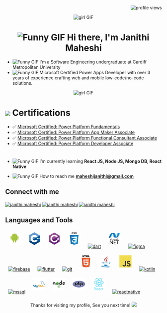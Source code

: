 <p align="right">
  <img src="https://komarev.com/ghpvc/?username=janithagamage&color=blue" alt="profile views" />
</p>

<p align="center">
  <img src="https://media2.giphy.com/media/v1.Y2lkPTc5MGI3NjExeXp2dXk1c2RjYnBreTduamh5dHAzMHJrODdmNHp4YTFrODlhZHl4ZiZlcD12MV9pbnRlcm5hbF9naWZfYnlfaWQmY3Q9cw/TD1hBarZhAwZhcGHEQ/giphy.gif" width="300" alt="girl GIF" />
</p>

<h1 align="center"> <img src="https://media0.giphy.com/media/v1.Y2lkPTc5MGI3NjExbDVhNmNsNTNqbTBrcnVsZzY2bWVjYWtkMTV4YmRnN21hMXRtZGV4OCZlcD12MV9pbnRlcm5hbF9naWZfYnlfaWQmY3Q9cw/l0HlGeTBdTqMll15u/giphy.gif" width="50" alt="Funny GIF" /> Hi there, I'm Janithi Maheshi </h1>


 - <img src="https://media1.giphy.com/media/v1.Y2lkPTc5MGI3NjExeW1xajVzenUyOXV6eW83cXQ3dmw2eDU1N3F2dDJlbzAxY3d6bGQ4eiZlcD12MV9pbnRlcm5hbF9naWZfYnlfaWQmY3Q9cw/h4x6RMBru1Mx7zLWko/giphy.gif" width="30" alt="Funny GIF" /> I'm a Software Engineering undergraduate at Cardiff Metropolitan University 
- <img src="https://blackbirdcorporate.co.uk/wp-content/uploads/2021/11/Power-Apps-Power-Automate.gif" width="20" alt="Funny GIF" />  Microsoft Certified Power Apps Developer with over 3 years of experience crafting web and mobile low-code/no-code solutions.


<p align="center">
  <img src="https://media1.giphy.com/media/v1.Y2lkPTc5MGI3NjExeHN0a2g1d2E5NGF2anI0c3NpM3E2cWN0d2xpNjR1N293NjAxaDFidyZlcD12MV9pbnRlcm5hbF9naWZfYnlfaWQmY3Q9cw/9qd5ApuJmQV6MjORYW/giphy.gif" width="100" alt="girl GIF" />
</p>

<h1><img src="https://loodibee.com/wp-content/uploads/Microsoft-Symbol-300x300.png" width="30" /> Certifications </h1>

- ✅ [Microsoft Certified: Power Platform Fundamentals](https://learn.microsoft.com/api/credentials/share/en-us/MaheshiGamage-7043/96AC10DE58E09370?sharingId=241FDC44F0767BF1)
- ✅ [Microsoft Certified: Power Platform App Maker Associate](https://learn.microsoft.com/api/credentials/share/en-us/MaheshiGamage-7043/37DF327DD873EB43?sharingId=241FDC44F0767BF1)
- ✅ [Microsoft Certified: Power Platform Functional Consultant Associate](https://learn.microsoft.com/api/credentials/share/en-us/MaheshiGamage-7043/8F28CB82E9C6921F?sharingId=241FDC44F0767BF1)
- ✅ [Microsoft Certified: Power Platform Developer Associate](https://learn.microsoft.com/api/credentials/share/en-us/MaheshiGamage-7043/12D5DDB184ED4282?sharingId=241FDC44F0767BF1)

#

- <img src="https://media2.giphy.com/media/v1.Y2lkPTc5MGI3NjExZ2RnMjRtMG5nbWZqdGh4OGNmbWJwN2RjYWp1NGg1dHY5N2JobDlqcCZlcD12MV9pbnRlcm5hbF9naWZfYnlfaWQmY3Q9cw/ENxx2erqOHckyqyDBK/giphy.gif" width="50" alt="Funny GIF" />      I’m currently learning **React JS, Node JS, Mongo DB, React Native**

- <img src="https://media1.giphy.com/media/v1.Y2lkPTc5MGI3NjExcHVkZzRjOW5tMWN1NHR2enNodjJ2MmNnNmtwbnBuYWhlYzJvcXRqMSZlcD12MV9pbnRlcm5hbF9naWZfYnlfaWQmY3Q9cw/iaoCkZx08BgRJv96Zn/giphy.gif" width="40" alt="Funny GIF" />       How to reach me **maheshijanithi@gmail.com**


<h2 align="left">Connect with me</h2>
<p align="left">
<a href="https://linkedin.com/in/janithi maheshi" target="blank"><img align="center" src="https://raw.githubusercontent.com/rahuldkjain/github-profile-readme-generator/master/src/images/icons/Social/linked-in-alt.svg" alt="janithi maheshi" height="30" width="40" /></a>
<a href="https://fb.com/janithi maheshi" target="blank"><img align="center" src="https://raw.githubusercontent.com/rahuldkjain/github-profile-readme-generator/master/src/images/icons/Social/facebook.svg" alt="janithi maheshi" height="30" width="40" /></a>
<a href="https://instagram.com/janithi maheshi" target="blank"><img align="center" src="https://raw.githubusercontent.com/rahuldkjain/github-profile-readme-generator/master/src/images/icons/Social/instagram.svg" alt="janithi maheshi" height="30" width="40" /></a>
</p>

<h2 align="left">Languages and Tools</h2>
<p align="left">
  <a href="https://developer.android.com" target="_blank" rel="noreferrer"><img style="margin:10px" src="https://raw.githubusercontent.com/devicons/devicon/master/icons/android/android-original-wordmark.svg" alt="android" width="40" height="40"/></a> 
  <a href="https://www.w3schools.com/cpp/" target="_blank" rel="noreferrer"><img style="margin:10px" src="https://raw.githubusercontent.com/devicons/devicon/master/icons/cplusplus/cplusplus-original.svg" alt="cplusplus" width="40" height="40"/></a> 
  <a href="https://www.w3schools.com/cs/" target="_blank" rel="noreferrer"><img style="margin:10px" src="https://raw.githubusercontent.com/devicons/devicon/master/icons/csharp/csharp-original.svg" alt="csharp" width="40" height="40"/></a> 
  <a href="https://www.w3schools.com/css/" target="_blank" rel="noreferrer"><img style="margin:10px" src="https://raw.githubusercontent.com/devicons/devicon/master/icons/css3/css3-original-wordmark.svg" alt="css3" width="40" height="40"/></a> 
  <a href="https://dart.dev" target="_blank" rel="noreferrer"><img style="margin:10px" src="https://www.vectorlogo.zone/logos/dartlang/dartlang-icon.svg" alt="dart" width="40" height="40"/></a> 
  <a href="https://dotnet.microsoft.com/" target="_blank" rel="noreferrer"><img style="margin:10px" src="https://raw.githubusercontent.com/devicons/devicon/master/icons/dot-net/dot-net-original-wordmark.svg" alt="dotnet" width="40" height="40"/></a> 
  <a href="https://www.figma.com/" target="_blank" rel="noreferrer"><img style="margin:10px" src="https://www.vectorlogo.zone/logos/figma/figma-icon.svg" alt="figma" width="40" height="40"/></a> 
  <a href="https://firebase.google.com/" target="_blank" rel="noreferrer"><img style="margin:10px" src="https://www.vectorlogo.zone/logos/firebase/firebase-icon.svg" alt="firebase" width="40" height="40"/></a> 
  <a href="https://flutter.dev" target="_blank" rel="noreferrer"><img style="margin:10px" src="https://www.vectorlogo.zone/logos/flutterio/flutterio-icon.svg" alt="flutter" width="40" height="40"/></a> 
  <a href="https://git-scm.com/" target="_blank" rel="noreferrer"><img style="margin:10px" src="https://www.vectorlogo.zone/logos/git-scm/git-scm-icon.svg" alt="git" width="40" height="40"/></a> 
  <a href="https://www.w3.org/html/" target="_blank" rel="noreferrer"><img style="margin:10px" src="https://raw.githubusercontent.com/devicons/devicon/master/icons/html5/html5-original-wordmark.svg" alt="html5" width="40" height="40"/></a> 
  <a href="https://www.java.com" target="_blank" rel="noreferrer"><img style="margin:10px" src="https://raw.githubusercontent.com/devicons/devicon/master/icons/java/java-original.svg" alt="java" width="40" height="40"/></a> 
  <a href="https://developer.mozilla.org/en-US/docs/Web/JavaScript" target="_blank" rel="noreferrer"><img style="margin:10px" src="https://raw.githubusercontent.com/devicons/devicon/master/icons/javascript/javascript-original.svg" alt="javascript" width="40" height="40"/></a> 
  <a href="https://kotlinlang.org" target="_blank" rel="noreferrer"><img style="margin:10px" src="https://www.vectorlogo.zone/logos/kotlinlang/kotlinlang-icon.svg" alt="kotlin" width="40" height="40"/></a> 
  <a href="https://www.microsoft.com/en-us/sql-server" target="_blank" rel="noreferrer"><img style="margin:10px" src="https://www.svgrepo.com/show/303229/microsoft-sql-server-logo.svg" alt="mssql" width="40" height="40"/></a> 
  <a href="https://www.mysql.com/" target="_blank" rel="noreferrer"><img style="margin:10px" src="https://raw.githubusercontent.com/devicons/devicon/master/icons/mysql/mysql-original-wordmark.svg" alt="mysql" width="40" height="40"/></a> 
  <a href="https://nodejs.org" target="_blank" rel="noreferrer"><img style="margin:10px" src="https://raw.githubusercontent.com/devicons/devicon/master/icons/nodejs/nodejs-original-wordmark.svg" alt="nodejs" width="40" height="40"/></a> 
  <a href="https://www.php.net" target="_blank" rel="noreferrer"><img style="margin:10px" src="https://raw.githubusercontent.com/devicons/devicon/master/icons/php/php-original.svg" alt="php" width="40" height="40"/></a> 
  <a href="https://reactjs.org/" target="_blank" rel="noreferrer"><img style="margin:10px" src="https://raw.githubusercontent.com/devicons/devicon/master/icons/react/react-original-wordmark.svg" alt="react" width="40" height="40"/></a> 
  <a href="https://reactnative.dev/" target="_blank" rel="noreferrer"><img style="margin:10px" src="https://reactnative.dev/img/header_logo.svg" alt="reactnative" width="40" height="40"/></a> 
</p>

<p align="center"> Thanks for visiting my profile, See you next time!
  <img src="https://raw.githubusercontent.com/innng/innng/master/assets/kyubey.gif" height="30" /></p>

